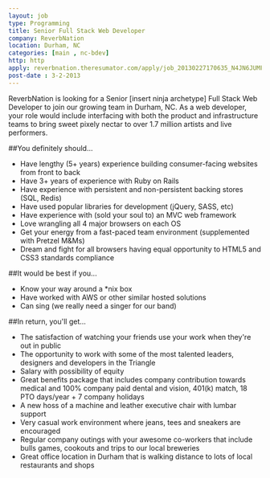 ```yaml
---
layout: job
type: Programming
title: Senior Full Stack Web Developer
company: ReverbNation
location: Durham, NC
categories: [main , nc-bdev]
http: http
apply: reverbnation.theresumator.com/apply/job_20130227170635_N4JN6JUMFGARE2CM/Senior-Full-Stack-Web-Developer.html
post-date : 3-2-2013
---
```


ReverbNation is looking for a Senior [insert ninja archetype] Full Stack Web Developer to join our growing team in Durham, NC. As a web developer, your role would include interfacing with both the product and infrastructure teams to bring sweet pixely nectar to over 1.7 million artists and live performers.

##You definitely should...

* Have lengthy (5+ years) experience building consumer-facing websites from front to back
* Have 3+ years of experience with Ruby on Rails
* Have experience with persistent and non-persistent backing stores (SQL, Redis)
* Have used popular libraries for development (jQuery, SASS, etc)
* Have experience with (sold your soul to) an MVC web framework
* Love wrangling all 4 major browsers on each OS
* Get your energy from a fast-paced team environment (supplemented with Pretzel M&Ms)
* Dream and fight for all browsers having equal opportunity to HTML5 and CSS3 standards compliance

##It would be best if you...

* Know your way around a *nix box
* Have worked with AWS or other similar hosted solutions
* Can sing (we really need a singer for our band)

##In return, you'll get...

* The satisfaction of watching your friends use your work when they're out in public
* The opportunity to work with some of the most talented leaders, designers and developers in the Triangle
* Salary with possibility of equity
* Great benefits package that includes company contribution towards medical and 100% company paid dental and vision, 401(k) match, 18 PTO days/year + 7 company holidays
* A new hoss of a machine and leather executive chair with lumbar support
* Very casual work environment where jeans, tees and sneakers are encouraged
* Regular company outings with your awesome co-workers that include bulls games, cookouts and trips to our local breweries
* Great office location in Durham that is walking distance to lots of local restaurants and shops


